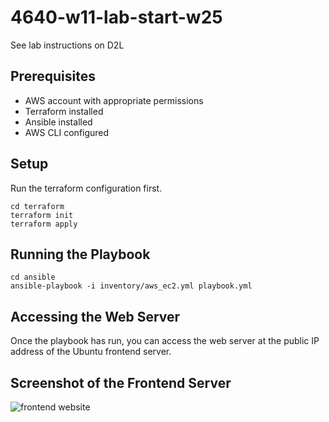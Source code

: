 # 4640-w11-lab-start-w25

See lab instructions on D2L


 ## Prerequisites
- AWS account with appropriate permissions
- Terraform installed
- Ansible installed
- AWS CLI configured

## Setup

Run the terraform configuration first.

```
cd terraform
terraform init
terraform apply
```

## Running the Playbook

```
cd ansible
ansible-playbook -i inventory/aws_ec2.yml playbook.yml
```

## Accessing the Web Server

Once the playbook has run, you can access the web server at the public IP address of the Ubuntu frontend server.

## Screenshot of the Frontend Server

![frontend website](website.jpg)


